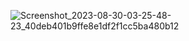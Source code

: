 ![Screenshot_2023-08-30-03-25-48-23_40deb401b9ffe8e1df2f1cc5ba480b12](https://github.com/Dsa-anveshan-megh/Dsa-anveshan-megh/assets/143553110/c2da1bf3-fd00-4d42-bce5-cb6a020bdd5b)

